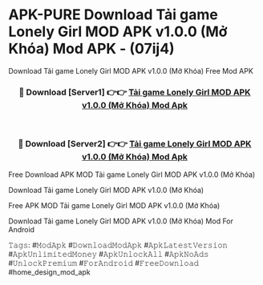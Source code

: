 # APK-PURE Download Tải game Lonely Girl MOD APK v1.0.0 (Mở Khóa) Mod APK - (07ij4)
Download Tải game Lonely Girl MOD APK v1.0.0 (Mở Khóa) Free Mod APK

<div align="center">
<h3>🔴 Download [Server1] 👉👉 <a href="https://apk-comot.site?title=Tải_game_Lonely_Girl_MOD_APK_v1.0.0_(Mở_Khóa)">Tải game Lonely Girl MOD APK v1.0.0 (Mở Khóa) Mod Apk</a></h3><br>

<h3>🔴 Download [Server2] 👉👉 <a href="https://apk-comot.site?title=Tải_game_Lonely_Girl_MOD_APK_v1.0.0_(Mở_Khóa)">Tải game Lonely Girl MOD APK v1.0.0 (Mở Khóa) Mod Apk</a></h3>
</div>


Free Download APK MOD Tải game Lonely Girl MOD APK v1.0.0 (Mở Khóa)

Download Tải game Lonely Girl MOD APK v1.0.0 (Mở Khóa) 

Free APK MOD Tải game Lonely Girl MOD APK v1.0.0 (Mở Khóa) 

Download Tải game Lonely Girl MOD APK v1.0.0 (Mở Khóa) Mod For Android

𝚃𝚊𝚐𝚜: #𝙼𝚘𝚍𝙰𝚙𝚔 #𝙳𝚘𝚠𝚗𝚕𝚘𝚊𝚍𝙼𝚘𝚍𝙰𝚙𝚔 #𝙰𝚙𝚔𝙻𝚊𝚝𝚎𝚜𝚝𝚅𝚎𝚛𝚜𝚒𝚘𝚗 #𝙰𝚙𝚔𝚄𝚗𝚕𝚒𝚖𝚒𝚝𝚎𝚍𝙼𝚘𝚗𝚎𝚢 #𝙰𝚙𝚔𝚄𝚗𝚕𝚘𝚌𝚔𝙰𝚕𝚕 #𝙰𝚙𝚔𝙽𝚘𝙰𝚍𝚜 #𝚄𝚗𝚕𝚘𝚌𝚔𝙿𝚛𝚎𝚖𝚒𝚞𝚖 #𝙵𝚘𝚛𝙰𝚗𝚍𝚛𝚘𝚒𝚍 #𝙵𝚛𝚎𝚎𝙳𝚘𝚠𝚗𝚕𝚘𝚊𝚍 #home_design_mod_apk